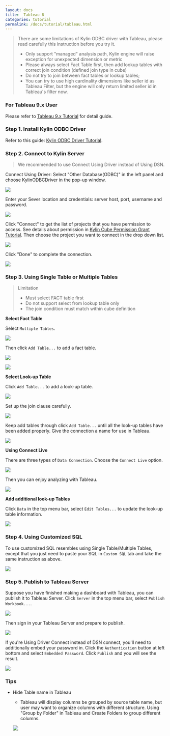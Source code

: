 ```yaml
---
layout: docs
title:  Tableau 8
categories: tutorial
permalink: /docs/tutorial/tableau.html
---
```


> There are some limitations of Kylin ODBC driver with Tableau, please read carefully this instruction before you try it.
> 
> * Only support "managed" analysis path, Kylin engine will raise exception for unexpected dimension or metric
> * Please always select Fact Table first, then add lookup tables with correct join condition (defined join type in cube)
> * Do not try to join between fact tables or lookup tables;
> * You can try to use high cardinality dimensions like seller id as Tableau Filter, but the engine will only return limited seller id in Tableau's filter now.

### For Tableau 9.x User
Please refer to [Tableau 9.x Tutorial](./tableau_91.html) for detail guide.

### Step 1. Install Kylin ODBC Driver
Refer to this guide: [Kylin ODBC Driver Tutorial](./odbc.html).

### Step 2. Connect to Kylin Server
> We recommended to use Connect Using Driver instead of Using DSN.

Connect Using Driver: Select "Other Database(ODBC)" in the left panel and choose KylinODBCDriver in the pop-up window. 

![](../../images/Kylin-and-Tableau-Tutorial/1odbc.png)

Enter your Sever location and credentials: server host, port, username and password.

![](../../images/Kylin-and-Tableau-Tutorial/2serverhost.jpg)

Click "Connect" to get the list of projects that you have permission to access. See details about permission in [Kylin Cube Permission Grant Tutorial](./acl.html). Then choose the project you want to connect in the drop down list. 

![](../../images/Kylin-and-Tableau-Tutorial/3project.jpg)

Click "Done" to complete the connection.

![](../../images/Kylin-and-Tableau-Tutorial/4done.jpg)

### Step 3. Using Single Table or Multiple Tables
> Limitation
> 
>    * Must select FACT table first
>    * Do not support select from lookup table only
>    * The join condition must match within cube definition

**Select Fact Table**

Select `Multiple Tables`.

![](../../images/Kylin-and-Tableau-Tutorial/5multipleTable.jpg)

Then click `Add Table...` to add a fact table.

![](../../images/Kylin-and-Tableau-Tutorial/6facttable.jpg)

![](../../images/Kylin-and-Tableau-Tutorial/6facttable2.jpg)

**Select Look-up Table**

Click `Add Table...` to add a look-up table. 

![](../../images/Kylin-and-Tableau-Tutorial/7lkptable.jpg)

Set up the join clause carefully. 

![](../../images/Kylin-and-Tableau-Tutorial/8join.jpg)

Keep add tables through click `Add Table...` until all the look-up tables have been added properly. Give the connection a name for use in Tableau.

![](../../images/Kylin-and-Tableau-Tutorial/9connName.jpg)

**Using Connect Live**

There are three types of `Data Connection`. Choose the `Connect Live` option. 

![](../../images/Kylin-and-Tableau-Tutorial/10connectLive.jpg)

Then you can enjoy analyzing with Tableau.

![](../../images/Kylin-and-Tableau-Tutorial/11analysis.jpg)

**Add additional look-up Tables**

Click `Data` in the top menu bar, select `Edit Tables...` to update the look-up table information.

![](../../images/Kylin-and-Tableau-Tutorial/12edit_tables.jpg)

### Step 4. Using Customized SQL
To use customized SQL resembles using Single Table/Multiple Tables, except that you just need to paste your SQL in `Custom SQL` tab and take the same instruction as above.

![](../../images/Kylin-and-Tableau-Tutorial/19custom.jpg)

### Step 5. Publish to Tableau Server
Suppose you have finished making a dashboard with Tableau, you can publish it to Tableau Server.
Click `Server` in the top menu bar, select `Publish Workbook...`. 

![](../../images/Kylin-and-Tableau-Tutorial/14publish.jpg)

Then sign in your Tableau Server and prepare to publish. 

![](../../images/Kylin-and-Tableau-Tutorial/16prepare-publish.png)

If you're Using Driver Connect instead of DSN connect, you'll need to additionally embed your password in. Click the `Authentication` button at left bottom and select `Embedded Password`. Click `Publish` and you will see the result.

![](../../images/Kylin-and-Tableau-Tutorial/17embedded-pwd.png)

### Tips
* Hide Table name in Tableau

    * Tableau will display columns be grouped by source table name, but user may want to organize columns with different structure. Using "Group by Folder" in Tableau and Create Folders to group different columns.

     ![](../../images/Kylin-and-Tableau-Tutorial/18groupby-folder.jpg)
